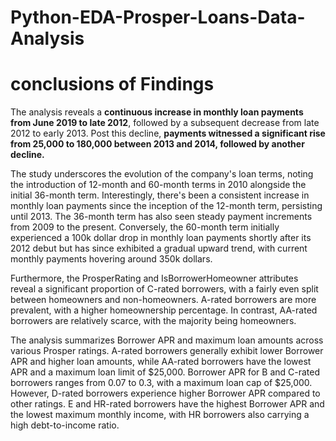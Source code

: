 # Python-EDA-Prosper-Loans-Data-Analysis
# conclusions of Findings

The analysis reveals a **continuous increase in monthly loan payments from June 2019 to late 2012**, followed by a subsequent decrease from late 2012 to early 2013. Post this decline, **payments witnessed a significant rise from 25,000 to 180,000 between 2013 and 2014, followed by another decline.**

The study underscores the evolution of the company's loan terms, noting the introduction of 12-month and 60-month terms in 2010 alongside the initial 36-month term. Interestingly, there's been a consistent increase in monthly loan payments since the inception of the 12-month term, persisting until 2013. The 36-month term has also seen steady payment increments from 2009 to the present. Conversely, the 60-month term initially experienced a 100k dollar drop in monthly loan payments shortly after its 2012 debut but has since exhibited a gradual upward trend, with current monthly payments hovering around 350k dollars.

Furthermore, the ProsperRating and IsBorrowerHomeowner attributes reveal a significant proportion of C-rated borrowers, with a fairly even split between homeowners and non-homeowners. A-rated borrowers are more prevalent, with a higher homeownership percentage. In contrast, AA-rated borrowers are relatively scarce, with the majority being homeowners.

The analysis summarizes Borrower APR and maximum loan amounts across various Prosper ratings. A-rated borrowers generally exhibit lower Borrower APR and higher loan amounts, while AA-rated borrowers have the lowest APR and a maximum loan limit of $25,000. Borrower APR for B and C-rated borrowers ranges from 0.07 to 0.3, with a maximum loan cap of $25,000. However, D-rated borrowers experience higher Borrower APR compared to other ratings. E and HR-rated borrowers have the highest Borrower APR and the lowest maximum monthly income, with HR borrowers also carrying a high debt-to-income ratio.
